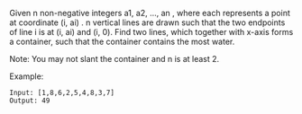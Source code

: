 Given n non-negative integers a1, a2, ..., an , where each represents a point at coordinate (i, ai)
. n vertical lines are drawn such that the two endpoints of line i is at (i, ai) and (i, 0). Find two lines,
 which together with x-axis forms a container, such that the container contains the most water.

Note: You may not slant the container and n is at least 2.

Example:

```
Input: [1,8,6,2,5,4,8,3,7]
Output: 49
```
